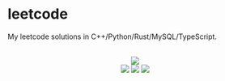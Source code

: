 # leetcode
My leetcode solutions in C++/Python/Rust/MySQL/TypeScript.

<div align="center">
<br/>
<img src="https://img.shields.io/badge/Solved-816/3329%20=%2024%25-blue.svg?style=flat-square" />
<br/>
<img src="https://img.shields.io/badge/Easy-309/830-5CB85D.svg?style=flat-square" />
<img src="https://img.shields.io/badge/Medium-402/1742-F0AE4E.svg?style=flat-square" />
<img src="https://img.shields.io/badge/Hard-105/757-D95450.svg?style=flat-square" />
</div>